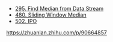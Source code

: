 <!-- GFM-TOC -->
* [295. Find Median from Data Stream](https://github.com/yhx89757/CS-Notes/blob/master/notes/295.%20Find%20Median%20from%20Data%20Stream.md)
* [480. Sliding Window Median](#2-滑动窗口中位数)
* [502. IPO](#3-IPO)
<!-- GFM-TOC -->


https://zhuanlan.zhihu.com/p/90664857
